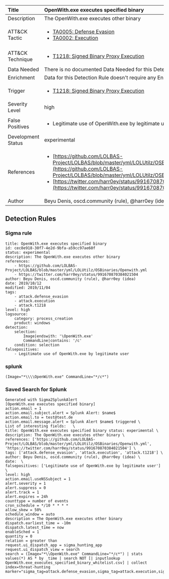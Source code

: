 | Title                | OpenWith.exe executes specified binary                                                                                                                                                 |
|:---------------------|:------------------------------------------------------------------------------------------------------------------------------------------------------------|
| Description          | The OpenWith.exe executes other binary                                                                                                                                           |
| ATT&amp;CK Tactic    |  <ul><li>[TA0005: Defense Evasion](https://attack.mitre.org/tactics/TA0005)</li><li>[TA0002: Execution](https://attack.mitre.org/tactics/TA0002)</li></ul>  |
| ATT&amp;CK Technique | <ul><li>[T1218: Signed Binary Proxy Execution](https://attack.mitre.org/techniques/T1218)</li></ul>  |
| Data Needed          |  There is no documented Data Needed for this Detection Rule yet  |
| Enrichment           |  Data for this Detection Rule doesn't require any Enrichments.  |
| Trigger              | <ul><li>[T1218: Signed Binary Proxy Execution](../Triggers/T1218.md)</li></ul>  |
| Severity Level       | high |
| False Positives      | <ul><li>Legitimate use of OpenWith.exe by legitimate user</li></ul>  |
| Development Status   | experimental |
| References           | <ul><li>[https://github.com/LOLBAS-Project/LOLBAS/blob/master/yml/LOLUtilz/OSBinaries/Openwith.yml](https://github.com/LOLBAS-Project/LOLBAS/blob/master/yml/LOLUtilz/OSBinaries/Openwith.yml)</li><li>[https://twitter.com/harr0ey/status/991670870384021504](https://twitter.com/harr0ey/status/991670870384021504)</li></ul>  |
| Author               | Beyu Denis, oscd.community (rule), @harr0ey (idea) |


## Detection Rules

### Sigma rule

```
title: OpenWith.exe executes specified binary
id: cec8e918-30f7-4e2d-9bfa-a59cc97ae60f
status: experimental
description: The OpenWith.exe executes other binary
references:
    - https://github.com/LOLBAS-Project/LOLBAS/blob/master/yml/LOLUtilz/OSBinaries/Openwith.yml
    - https://twitter.com/harr0ey/status/991670870384021504
author: Beyu Denis, oscd.community (rule), @harr0ey (idea)
date: 2019/10/12
modified: 2019/11/04
tags:
    - attack.defense_evasion
    - attack.execution
    - attack.t1218
level: high
logsource:
    category: process_creation
    product: windows
detection:
    selection:
        Image|endswith: '\OpenWith.exe'
        CommandLine|contains: '/c'
    condition: selection
falsepositives:
    - Legitimate use of OpenWith.exe by legitimate user

```





### splunk
    
```
(Image="*\\\\OpenWith.exe" CommandLine="*/c*")
```






### Saved Search for Splunk

```
Generated with Sigma2SplunkAlert
[OpenWith.exe executes specified binary]
action.email = 1
action.email.subject.alert = Splunk Alert: $name$
action.email.to = test@test.de
action.email.message.alert = Splunk Alert $name$ triggered \
List of interesting fields:   \
title: OpenWith.exe executes specified binary status: experimental \
description: The OpenWith.exe executes other binary \
references: ['https://github.com/LOLBAS-Project/LOLBAS/blob/master/yml/LOLUtilz/OSBinaries/Openwith.yml', 'https://twitter.com/harr0ey/status/991670870384021504'] \
tags: ['attack.defense_evasion', 'attack.execution', 'attack.t1218'] \
author: Beyu Denis, oscd.community (rule), @harr0ey (idea) \
date:  \
falsepositives: ['Legitimate use of OpenWith.exe by legitimate user'] \
level: high
action.email.useNSSubject = 1
alert.severity = 1
alert.suppress = 0
alert.track = 1
alert.expires = 24h
counttype = number of events
cron_schedule = */10 * * * *
allow_skew = 50%
schedule_window = auto
description = The OpenWith.exe executes other binary
dispatch.earliest_time = -10m
dispatch.latest_time = now
enableSched = 1
quantity = 0
relation = greater than
request.ui_dispatch_app = sigma_hunting_app
request.ui_dispatch_view = search
search = (Image="*\\OpenWith.exe" CommandLine="*/c*") | stats values(*) AS * by _time | search NOT [| inputlookup OpenWith.exe_executes_specified_binary_whitelist.csv] | collect index=threat-hunting marker="sigma_tag=attack.defense_evasion,sigma_tag=attack.execution,sigma_tag=attack.t1218,level=high"
```
